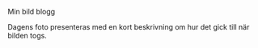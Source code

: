 Min bild blogg

Dagens foto presenteras med en kort beskrivning om hur det gick till när bilden togs.